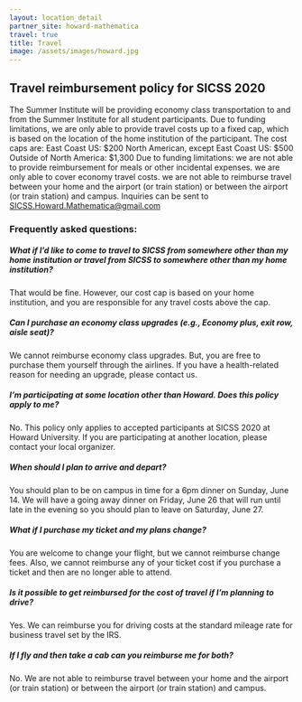 ```yaml
---
layout: location_detail
partner_site: howard-mathematica
travel: true
title: Travel
image: /assets/images/howard.jpg
---
```


## Travel reimbursement policy for SICSS 2020


The Summer Institute will be providing economy class transportation to and from the Summer Institute for all student participants. Due to funding limitations, we are only able to provide travel costs up to a fixed cap, which is based on the location of the home institution of the participant. The cost caps are:
East Coast US: $200
North American, except East Coast US: $500
Outside of North America: $1,300
Due to funding limitations:
we are not able to provide reimbursement for meals or other incidental expenses.
we are only able to cover economy travel costs.
we are not able to reimburse travel between your home and the airport (or train station) or between the airport (or train station) and campus.
Inquiries can be sent to SICSS.Howard.Mathematica@gmail.com


### Frequently asked questions:

##### What if I’d like to come to travel to SICSS from somewhere other than my home institution or travel from SICSS to somewhere other than my home institution?

That would be fine. However, our cost cap is based on your home institution, and you are responsible for any travel costs above the cap.

##### Can I purchase an economy class upgrades (e.g., Economy plus, exit row, aisle seat)?

We cannot reimburse economy class upgrades. But, you are free to purchase them yourself through the airlines. If you have a health-related reason for needing an upgrade, please contact us.

##### I’m participating at some location other than Howard. Does this policy apply to me?

No. This policy only applies to accepted participants at SICSS 2020 at Howard University. If you are participating at another location, please contact your local organizer.

##### When should I plan to arrive and depart?

You should plan to be on campus in time for a 6pm dinner on Sunday, June 14. We will have a going away dinner on Friday, June 26 that will run until late in the evening so you should plan to leave on Saturday, June 27.

##### What if I purchase my ticket and my plans change?

You are welcome to change your flight, but we cannot reimburse change fees. Also, we cannot reimburse any of your ticket cost if you purchase a ticket and then are no longer able to attend.

##### Is it possible to get reimbursed for the cost of travel if I’m planning to drive?

Yes. We can reimburse you for driving costs at the standard mileage rate for business travel set by the IRS.

##### If I fly and then take a cab can you reimburse me for both?

No. We are not able to reimburse travel between your home and the airport (or train station) or between the airport (or train station) and campus.

